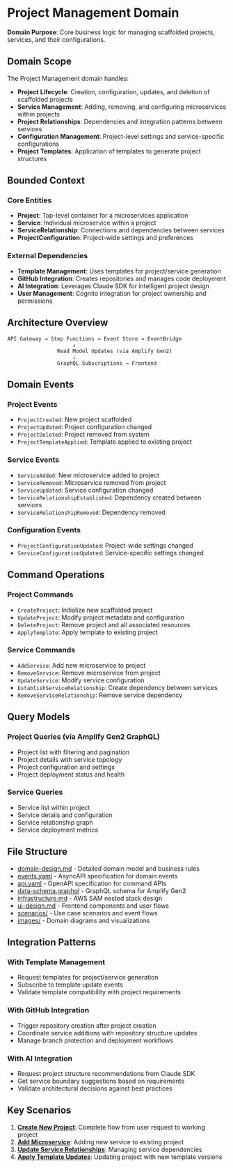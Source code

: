 # Project Management Domain

**Domain Purpose**: Core business logic for managing scaffolded projects, services, and their configurations.

## Domain Scope

The Project Management domain handles:
- **Project Lifecycle**: Creation, configuration, updates, and deletion of scaffolded projects
- **Service Management**: Adding, removing, and configuring microservices within projects
- **Project Relationships**: Dependencies and integration patterns between services
- **Configuration Management**: Project-level settings and service-specific configurations
- **Project Templates**: Application of templates to generate project structures

## Bounded Context

### Core Entities
- **Project**: Top-level container for a microservices application
- **Service**: Individual microservice within a project
- **ServiceRelationship**: Connections and dependencies between services
- **ProjectConfiguration**: Project-wide settings and preferences

### External Dependencies
- **Template Management**: Uses templates for project/service generation
- **GitHub Integration**: Creates repositories and manages code deployment
- **AI Integration**: Leverages Claude SDK for intelligent project design
- **User Management**: Cognito integration for project ownership and permissions

## Architecture Overview

```
API Gateway → Step Functions → Event Store → EventBridge
                     ↓
                Read Model Updates (via Amplify Gen2)
                     ↓
                GraphQL Subscriptions → Frontend
```

## Domain Events

### Project Events
- `ProjectCreated`: New project scaffolded
- `ProjectUpdated`: Project configuration changed
- `ProjectDeleted`: Project removed from system
- `ProjectTemplateApplied`: Template applied to existing project

### Service Events
- `ServiceAdded`: New microservice added to project
- `ServiceRemoved`: Microservice removed from project
- `ServiceUpdated`: Service configuration changed
- `ServiceRelationshipEstablished`: Dependency created between services
- `ServiceRelationshipRemoved`: Dependency removed

### Configuration Events
- `ProjectConfigurationUpdated`: Project-wide settings changed
- `ServiceConfigurationUpdated`: Service-specific settings changed

## Command Operations

### Project Commands
- `CreateProject`: Initialize new scaffolded project
- `UpdateProject`: Modify project metadata and configuration
- `DeleteProject`: Remove project and all associated resources
- `ApplyTemplate`: Apply template to existing project

### Service Commands
- `AddService`: Add new microservice to project
- `RemoveService`: Remove microservice from project
- `UpdateService`: Modify service configuration
- `EstablishServiceRelationship`: Create dependency between services
- `RemoveServiceRelationship`: Remove service dependency

## Query Models

### Project Queries (via Amplify Gen2 GraphQL)
- Project list with filtering and pagination
- Project details with service topology
- Project configuration and settings
- Project deployment status and health

### Service Queries
- Service list within project
- Service details and configuration
- Service relationship graph
- Service deployment metrics

## File Structure

- [domain-design.md](./domain-design.md) - Detailed domain model and business rules
- [events.yaml](./events.yaml) - AsyncAPI specification for domain events
- [api.yaml](./api.yaml) - OpenAPI specification for command APIs
- [data-schema.graphql](./data-schema.graphql) - GraphQL schema for Amplify Gen2
- [infrastructure.md](./infrastructure.md) - AWS SAM nested stack design
- [ui-design.md](./ui-design.md) - Frontend components and user flows
- [scenarios/](./scenarios/) - Use case scenarios and event flows
- [images/](./images/) - Domain diagrams and visualizations

## Integration Patterns

### With Template Management
- Request templates for project/service generation
- Subscribe to template update events
- Validate template compatibility with project requirements

### With GitHub Integration  
- Trigger repository creation after project creation
- Coordinate service additions with repository structure updates
- Manage branch protection and deployment workflows

### With AI Integration
- Request project structure recommendations from Claude SDK
- Get service boundary suggestions based on requirements
- Validate architectural decisions against best practices

## Key Scenarios

1. **[Create New Project](./scenarios/create-project.md)**: Complete flow from user request to working project
2. **[Add Microservice](./scenarios/add-service.md)**: Adding new service to existing project
3. **[Update Service Relationships](./scenarios/update-relationships.md)**: Managing service dependencies
4. **[Apply Template Updates](./scenarios/apply-template.md)**: Updating project with new template versions